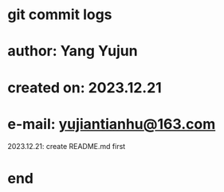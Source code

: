 # git commit logs
# 
# author: Yang Yujun
# created on: 2023.12.21
# e-mail: <yujiantianhu@163.com>

2023.12.21:
    create README.md first
    
# end


